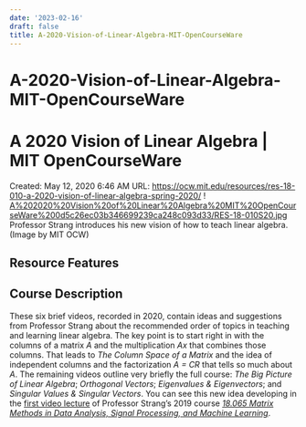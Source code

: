 ```yaml
---
date: '2023-02-16'
draft: false
title: A-2020-Vision-of-Linear-Algebra-MIT-OpenCourseWare
---
```


# A-2020-Vision-of-Linear-Algebra-MIT-OpenCourseWare

# A 2020 Vision of Linear Algebra | MIT OpenCourseWare
Created: May 12, 2020 6:46 AM
URL: https://ocw.mit.edu/resources/res-18-010-a-2020-vision-of-linear-algebra-spring-2020/
!
[A%202020%20Vision%20of%20Linear%20Algebra%20MIT%20OpenCourseWare%200d5c26ec03b346699239ca248c093d33/RES-18-010S20.jpg](A%202020%20Vision%20of%20Linear%20Algebra%20MIT%20OpenCourseWare%200d5c26ec03b346699239ca248c093d33/RES-18-010S20.jpg)
Professor Strang introduces his new vision of how to teach linear algebra.
(Image by MIT OCW)
## Resource Features
## Course Description
These six brief videos, recorded in 2020, contain ideas and suggestions from Professor Strang about the recommended order of topics in teaching and learning linear algebra.
The key point is to start right in with the columns of a matrix *A* and the multiplication *Ax* that combines those columns.
That leads to *The Column Space of a Matrix* and the idea of independent columns and the factorization *A = CR* that tells so much about *A*.
The remaining videos outline very briefly the full course: *The Big Picture of Linear Algebra*; *Orthogonal Vectors*; *Eigenvalues & Eigenvectors*; and *Singular Values & Singular Vectors*.
You can see this new idea developing in the [first video lecture](https://ocw.mit.edu/courses/mathematics/18-065-matrix-methods-in-data-analysis-signal-processing-and-machine-learning-spring-2018/video-lectures/lecture-1-the-column-space-of-a-contains-all-vectors-ax) of Professor Strang’s 2019 course *[18.065 Matrix Methods in Data Analysis, Signal Processing, and Machine Learning](https://ocw.mit.edu/courses/mathematics/18-065-matrix-methods-in-data-analysis-signal-processing-and-machine-learning-spring-2018)*.

